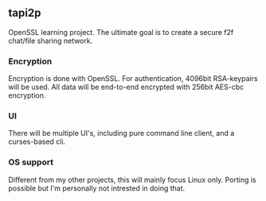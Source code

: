 ## tapi2p
OpenSSL learning project.
The ultimate goal is to create a secure f2f chat/file sharing network.

### Encryption
Encryption is done with OpenSSL. For authentication, 4096bit RSA-keypairs will be used. All data will be end-to-end encrypted with 256bit AES-cbc encryption.

### UI
There will be multiple UI's, including pure command line client, and a curses-based cli.

### OS support
Different from my other projects, this will mainly focus Linux only. Porting is possible but I'm personally not intrested in doing that.
